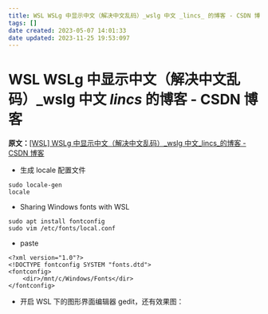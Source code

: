 ```yaml
---
title: WSL WSLg 中显示中文（解决中文乱码）_wslg 中文 _lincs_ 的博客 - CSDN 博客
tags: []
date created: 2023-05-07 14:01:33
date updated: 2023-11-25 19:53:097
---
```


# WSL WSLg 中显示中文（解决中文乱码）_wslg 中文 _lincs_ 的博客 - CSDN 博客

**原文：**[[WSL] WSLg 中显示中文（解决中文乱码）_wslg 中文_lincs_的博客 - CSDN 博客](https://blog.csdn.net/weixin_41714373/article/details/119519589)

- 生成 locale 配置文件

```
sudo locale-gen
locale

```

- Sharing Windows fonts with WSL

```
sudo apt install fontconfig
sudo vim /etc/fonts/local.conf

```

- paste

```
<?xml version="1.0"?>
<!DOCTYPE fontconfig SYSTEM "fonts.dtd">
<fontconfig>
    <dir>/mnt/c/Windows/Fonts</dir>
</fontconfig>

```

- 开启 WSL 下的图形界面编辑器 gedit，还有效果图：

```



